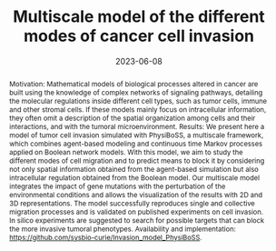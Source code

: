 ---
title: "Multiscale model of the different modes of cancer cell invasion"

# Authors
# If you created a profile for a user (e.g. the default `admin` user), write the username (folder name) here 
# and it will be replaced with their full name and linked to their profile.
authors:
- Marco Ruscone
- admin
- Philippe Chavrier
- Olivier Destaing
- Isabelle Bonnet
- Andrei Zinovyev
- Emmanuel Barillot
- Vincent Noël
- Laurence Calzone

# Author notes (optional)
# author_notes:

date: "2023-06-08"
# doi: "10.1101/2022.01.06.468363"
doi: "10.1093/bioinformatics/btad374"

# Schedule page publish date (NOT publication's date).
# publishDate: "2017-01-01T00:00:00Z"

# Publication type.
# Legend: 0 = Uncategorized; 1 = Conference paper; 2 = Journal article;
# 3 = Preprint / Working Paper; 4 = Report; 5 = Book; 6 = Book section;
# 7 = Thesis; 8 = Patent
publication_types: ["2"]
# publication_types: ["3"]

# Publication name and optional abbreviated publication name.
# publication: bioRxiv, _pp. 2022.01.06.468363_, https://doi.org/10.1101/2022.01.06.468363
# publication_short: bioRxiv, _pp. 2022.01.06.468363_, https://doi.org/10.1101/2022.01.06.468363
publication: Bioinformatics, 39, (6), _pp. btad374_, https://doi.org/10.1093/bioinformatics/btad374
publication_short: Bioinf, 39, (6), _pp. btad374__, https://doi.org/10.1093/bioinformatics/btad374

abstract: "Motivation: Mathematical models of biological processes altered in cancer are built using the knowledge of complex networks of signaling pathways, detailing the molecular regulations inside different cell types, such as tumor cells, immune and other stromal cells. If these models mainly focus on intracellular information, they often omit a description of the spatial organization among cells and their interactions, and with the tumoral microenvironment.
Results: We present here a model of tumor cell invasion simulated with PhysiBoSS, a multiscale framework, which combines agent-based modeling and continuous time Markov processes applied on Boolean network models. With this model, we aim to study the different modes of cell migration and to predict means to block it by considering not only spatial information obtained from the agent-based simulation but also intracellular regulation obtained from the Boolean model.
Our multiscale model integrates the impact of gene mutations with the perturbation of the environmental conditions and allows the visualization of the results with 2D and 3D representations. The model successfully reproduces single and collective migration processes and is validated on published experiments on cell invasion. In silico experiments are suggested to search for possible targets that can block the more invasive tumoral phenotypes.
Availability and implementation: https://github.com/sysbio-curie/Invasion_model_PhysiBoSS."

# Summary. An optional shortened abstract.
summary: ""

tags: ["modelling"]

# Display this page in the Featured widget?
featured: false

# Custom links (uncomment lines below)
# links:
# - name: Custom Link
#   url: http://example.org

url_pdf: 'https://academic.oup.com/bioinformatics/article/39/6/btad374/7192171'
url_preprint: 'https://www.biorxiv.org/content/10.1101/2022.01.06.468363v1'
url_code: ''
url_dataset: ''
url_poster: ''
url_project: ''
url_slides: ''
url_source: ''
url_video: ''

# Featured image
# To use, add an image named `featured.jpg/png` to your page's folder. 
# image:
  # caption: 'Image credit: [**Unsplash**](https://unsplash.com/photos/pLCdAaMFLTE)'
  # focal_point: ""
  # preview_only: false

# Associated Projects (optional).
#   Associate this publication with one or more of your projects.
#   Simply enter your project's folder or file name without extension.
#   E.g. `internal-project` references `content/project/internal-project/index.md`.
#   Otherwise, set `projects: []`.
projects:
- MultiscaleModelling

# Slides (optional).
#   Associate this publication with Markdown slides.
#   Simply enter your slide deck's filename without extension.
#   E.g. `slides: "example"` references `content/slides/example/index.md`.
#   Otherwise, set `slides: ""`.
slides: ""
---